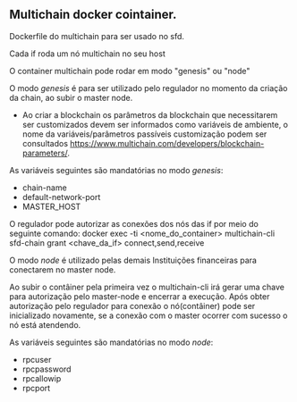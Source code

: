 ## Multichain docker cointainer.

Dockerfile do multichain para ser usado no sfd.


Cada if roda um nó multichain no seu host

O container multichain pode rodar em modo "genesis" ou "node"

O modo _genesis_ é para ser utilizado pelo regulador no momento da criação da chain, ao subir o master node.

+ Ao criar a blockchain os parâmetros da blockchain que necessitarem ser customizados devem ser informados como variáveis de ambiente, o nome da variáveis/parâmetros passíveis customização podem ser consultados https://www.multichain.com/developers/blockchain-parameters/. 

As variáveis seguintes são mandatórias no modo _genesis_:
- chain-name
- default-network-port
- MASTER_HOST

O regulador pode autorizar as conexões dos nós das if por meio do seguinte comando:
docker exec -ti <nome_do_container> multichain-cli sfd-chain grant <chave_da_if> connect,send,receive

O modo _node_ é utilizado pelas demais Instituições financeiras para conectarem no master node.

Ao subir o contâiner pela primeira vez o multichain-cli irá gerar uma chave para autorização pelo master-node e encerrar a execução. Após obter autorização pelo regulador para conexão o nó(contâiner) pode ser inicializado novamente, se a conexão com o master ocorrer com sucesso o nó está atendendo.

As variáveis seguintes são mandatórias no modo _node_:
- rpcuser
- rpcpassword
- rpcallowip
- rpcport




